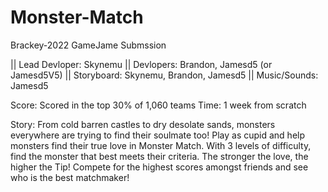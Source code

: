 # Monster-Match
Brackey-2022 GameJame Submssion

|| Lead Devloper: Skynemu
|| Devlopers: Brandon, Jamesd5 (or Jamesd5V5)
|| Storyboard: Skynemu, Brandon, Jamesd5
|| Music/Sounds: Jamesd5

Score: Scored in the top 30% of 1,060 teams
Time: 1 week from scratch

Story:
From cold barren castles to dry desolate sands, monsters everywhere are trying to find their soulmate too! Play as cupid and help monsters find their true love in Monster Match. With 3 levels of difficulty, find the monster that best meets their criteria. The stronger the love, the higher the Tip!
Compete for the highest scores amongst friends and see who is the best matchmaker!

